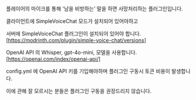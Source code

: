 플레이어의 마이크를 통해 '남을 비방하는' 말을 하면 사망처리하는 플러그인입니다.

클라이언트에 SimpleVoiceChat 모드가 설치되어 있어야하고

서버에 SimpleVoiceChat 플러그인이 설치되어 있어야 합니다.
[https://modrinth.com/plugin/simple-voice-chat/versions]

OpenAI API 의 Whisper, gpt-4o-mini, 모델을 사용합니다.
[https://openai.com/index/openai-api/]

config.yml 에 OpenAI API 키를 기입해야하며 플러그인 구동시 토큰 비용이 발생합니다.

이에 관해 잘 모르시는 분들은 플러그인 구동을 권장드리지 않습니다.

